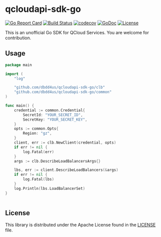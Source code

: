 # qcloudapi-sdk-go

[![Go Report Card](https://goreportcard.com/badge/github.com/dbdd4us/qcloudapi-sdk-go)](https://goreportcard.com/report/github.com/dbdd4us/qcloudapi-sdk-go)
[![Build Status](https://travis-ci.org/dbdd4us/qcloudapi-sdk-go.svg?branch=master)](https://travis-ci.org/dbdd4us/qcloudapi-sdk-go)
[![codecov](https://codecov.io/gh/dbdd4us/qcloudapi-sdk-go/branch/master/graph/badge.svg)](https://codecov.io/gh/dbdd4us/qcloudapi-sdk-go)
[![GoDoc](https://godoc.org/github.com/dbdd4us/qcloudapi-sdk-go?status.svg)](http://godoc.org/github.com/dbdd4us/qcloudapi-sdk-go)
[![License](https://img.shields.io/badge/License-Apache%202.0-blue.svg)](https://opensource.org/licenses/Apache-2.0)

This is an unofficial Go SDK for QCloud Services. You are welcome for contribution.


## Usage

```go
package main

import (
	"log"

	"github.com/dbdd4us/qcloudapi-sdk-go/clb"
	"github.com/dbdd4us/qcloudapi-sdk-go/common"
)

func main() {
	credential := common.Credential{
		SecretId: "YOUR_SECRET_ID",
		SecretKey: "YOUR_SECRET_KEY",
	}
	opts := common.Opts{
		Region: "gz",
	}
	client, err := clb.NewClient(credential, opts)
	if err != nil {
		log.Fatal(err)
	}
	args := clb.DescribeLoadBalancersArgs{}

	lbs, err := client.DescribeLoadBalancers(&args)
	if err != nil {
		log.Fatal(lbs)
	}
	log.Println(lbs.LoadBalancerSet)
}



```


## License

This library is distributed under the Apache License found in the [LICENSE](./LICENSE) file.
